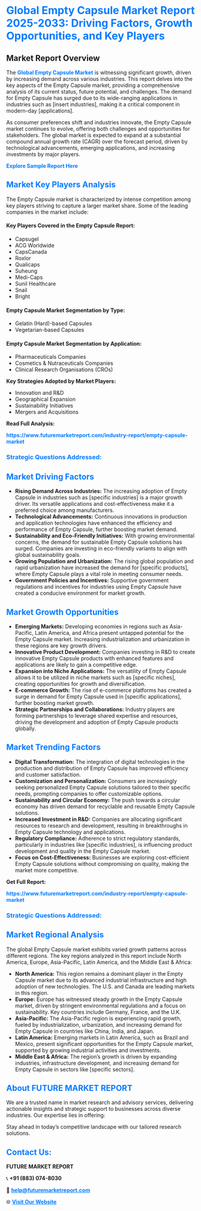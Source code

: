 <h1 style="color: #007BFF;">Global Empty Capsule Market Report 2025-2033: Driving Factors, Growth Opportunities, and Key Players</h1>

<section id="overview">
<h2>Market Report Overview</h2>
<p>The <a href="https://www.futuremarketreport.com/industry-report/empty-capsule-market" style="color: #007BFF; text-decoration: none;"><strong>Global Empty Capsule Market</strong></a> is witnessing significant growth, driven by increasing demand across various industries. This report delves into the key aspects of the Empty Capsule market, providing a comprehensive analysis of its current status, future potential, and challenges. The demand for Empty Capsule has surged due to its wide-ranging applications in industries such as [insert industries], making it a critical component in modern-day [applications].</p>
<p>As consumer preferences shift and industries innovate, the Empty Capsule market continues to evolve, offering both challenges and opportunities for stakeholders. The global market is expected to expand at a substantial compound annual growth rate (CAGR) over the forecast period, driven by technological advancements, emerging applications, and increasing investments by major players.</p>
</section>

<section id="overview">
<p><a href="https://www.futuremarketreport.com/request-sample/reportId=54446" style="color: #007BFF; text-decoration: none;"><strong>Explore Sample Report Here</strong></a></p>
</section>

<section id="key-players">
<h2 style="color: #007BFF;">Market Key Players Analysis</h2>
<p>The Empty Capsule market is characterized by intense competition among key players striving to capture a larger market share. Some of the leading companies in the market include:</p>
<h4>Key Players Covered in the Empty Capsule Report:</h4>
<ul><li>Capsugel</li><li>ACG Worldwide</li><li>CapsCanada</li><li>Roxlor</li><li>Qualicaps</li><li>Suheung</li><li>Medi-Caps</li><li>Sunil Healthcare</li><li>Snail</li><li>Bright</li></ul>
<h4>Empty Capsule Market Segmentation by Type:</h4>
<ul><li>Gelatin (Hard)-based Capsules</li><li>Vegetarian-based Capsules</li></ul>

<h4>Empty Capsule Market Segmentation by Application:</h4>
<ul><li>Pharmaceuticals Companies</li><li>Cosmetics &amp; Nutraceuticals Companies</li><li>Clinical Research Organisations (CROs)</li></ul>
<p><strong>Key Strategies Adopted by Market Players:</strong></p>
<ul>
<li>Innovation and R&D</li>
<li>Geographical Expansion</li>
<li>Sustainability Initiatives</li>
<li>Mergers and Acquisitions</li>
</ul>
</section>

<section>
<p><strong>Read Full Analysis: </strong></p><a href="https://www.futuremarketreport.com/industry-report/empty-capsule-market" style="color: #007BFF; text-decoration: none;"><strong>https://www.futuremarketreport.com/industry-report/empty-capsule-market</strong></a>
<h3 style="color: #007BFF;">Strategic Questions Addressed:</h3>
</section>

<section id="driving-factors">
<h2 style="color: #007BFF;">Market Driving Factors</h2>
<ul>
<li><strong>Rising Demand Across Industries:</strong> The increasing adoption of Empty Capsule in industries such as [specific industries] is a major growth driver. Its versatile applications and cost-effectiveness make it a preferred choice among manufacturers.</li>
<li><strong>Technological Advancements:</strong> Continuous innovations in production and application technologies have enhanced the efficiency and performance of Empty Capsule, further boosting market demand.</li>
<li><strong>Sustainability and Eco-Friendly Initiatives:</strong> With growing environmental concerns, the demand for sustainable Empty Capsule solutions has surged. Companies are investing in eco-friendly variants to align with global sustainability goals.</li>
<li><strong>Growing Population and Urbanization:</strong> The rising global population and rapid urbanization have increased the demand for [specific products], where Empty Capsule plays a vital role in meeting consumer needs.</li>
<li><strong>Government Policies and Incentives:</strong> Supportive government regulations and incentives for industries using Empty Capsule have created a conducive environment for market growth.</li>
</ul>
</section>

<section id="growth-opportunities">
<h2 style="color: #007BFF;">Market Growth Opportunities</h2>
<ul>
<li><strong>Emerging Markets:</strong> Developing economies in regions such as Asia-Pacific, Latin America, and Africa present untapped potential for the Empty Capsule market. Increasing industrialization and urbanization in these regions are key growth drivers.</li>
<li><strong>Innovative Product Development:</strong> Companies investing in R&D to create innovative Empty Capsule products with enhanced features and applications are likely to gain a competitive edge.</li>
<li><strong>Expansion into Niche Applications:</strong> The versatility of Empty Capsule allows it to be utilized in niche markets such as [specific niches], creating opportunities for growth and diversification.</li>
<li><strong>E-commerce Growth:</strong> The rise of e-commerce platforms has created a surge in demand for Empty Capsule used in [specific applications], further boosting market growth.</li>
<li><strong>Strategic Partnerships and Collaborations:</strong> Industry players are forming partnerships to leverage shared expertise and resources, driving the development and adoption of Empty Capsule products globally.</li>
</ul>
</section>

<section id="trending-factors">
<h2 style="color: #007BFF;">Market Trending Factors</h2>
<ul>
<li><strong>Digital Transformation:</strong> The integration of digital technologies in the production and distribution of Empty Capsule has improved efficiency and customer satisfaction.</li>
<li><strong>Customization and Personalization:</strong> Consumers are increasingly seeking personalized Empty Capsule solutions tailored to their specific needs, prompting companies to offer customizable options.</li>
<li><strong>Sustainability and Circular Economy:</strong> The push towards a circular economy has driven demand for recyclable and reusable Empty Capsule solutions.</li>
<li><strong>Increased Investment in R&D:</strong> Companies are allocating significant resources to research and development, resulting in breakthroughs in Empty Capsule technology and applications.</li>
<li><strong>Regulatory Compliance:</strong> Adherence to strict regulatory standards, particularly in industries like [specific industries], is influencing product development and quality in the Empty Capsule market.</li>
<li><strong>Focus on Cost-Effectiveness:</strong> Businesses are exploring cost-efficient Empty Capsule solutions without compromising on quality, making the market more competitive.</li>
</ul>
</section>

<section>
<p><strong>Get Full Report: </strong></p><a href="https://www.futuremarketreport.com/industry-report/empty-capsule-market" style="color: #007BFF; text-decoration: none;"><strong>https://www.futuremarketreport.com/industry-report/empty-capsule-market</strong></a>
<h3 style="color: #007BFF;">Strategic Questions Addressed:</h3>
</section>


<section id="regional-analysis">
<h2 style="color: #007BFF;">Market Regional Analysis</h2>
<p>The global Empty Capsule market exhibits varied growth patterns across different regions. The key regions analyzed in this report include North America, Europe, Asia-Pacific, Latin America, and the Middle East & Africa:</p>
<ul>
<li><strong>North America:</strong> This region remains a dominant player in the Empty Capsule market due to its advanced industrial infrastructure and high adoption of new technologies. The U.S. and Canada are leading markets in this region.</li>
<li><strong>Europe:</strong> Europe has witnessed steady growth in the Empty Capsule market, driven by stringent environmental regulations and a focus on sustainability. Key countries include Germany, France, and the U.K.</li>
<li><strong>Asia-Pacific:</strong> The Asia-Pacific region is experiencing rapid growth, fueled by industrialization, urbanization, and increasing demand for Empty Capsule in countries like China, India, and Japan.</li>
<li><strong>Latin America:</strong> Emerging markets in Latin America, such as Brazil and Mexico, present significant opportunities for the Empty Capsule market, supported by growing industrial activities and investments.</li>
<li><strong>Middle East & Africa:</strong> The region’s growth is driven by expanding industries, infrastructure development, and increasing demand for Empty Capsule in sectors like [specific sectors].</li>
</ul>
</section>

<footer>
<h2 style="color: #007BFF;">About FUTURE MARKET REPORT</h2>
<p>We are a trusted name in market research and advisory services, delivering actionable insights and strategic support to businesses across diverse industries. Our expertise lies in offering:</p>

<p>Stay ahead in today’s competitive landscape with our tailored research solutions.</p>

<h2 style="color: #007BFF;">Contact Us:</h2>
<p><strong>FUTURE MARKET REPORT</strong></p>
<p>📞 <strong>+91 (883) 074-8030</strong></p>
<p>📧 <strong><a href="mailto:help@futuremarketreport.com" style="color: #007BFF;">help@futuremarketreport.com</a></strong></p>
<p>🌐 <strong><a href="https://www.futuremarketreport.com/" style="color: #007BFF;">Visit Our Website</a></strong></p>
</footer>